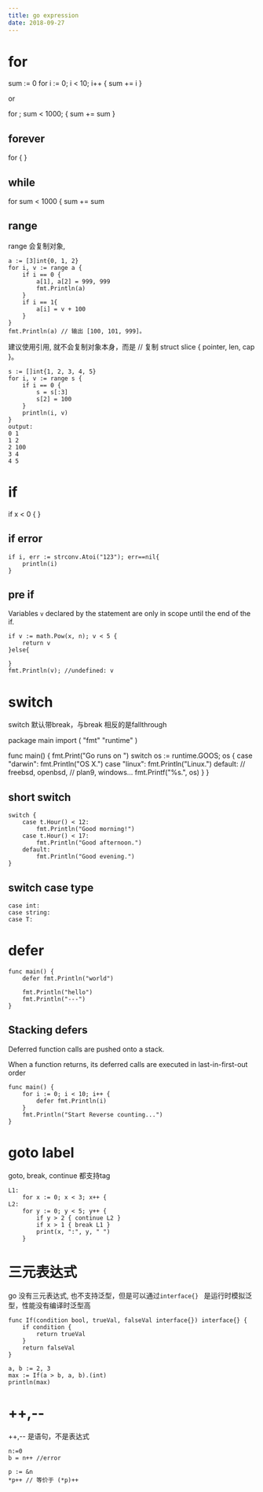 ```yaml
---
title: go expression
date: 2018-09-27
---
```

# for

  sum := 0
	for i := 0; i < 10; i++ {
		sum += i
	}

or

  for ; sum < 1000; {
		sum += sum
	}

## forever
  for {
	}

## while

  for sum < 1000 {
		sum += sum

## range
range 会复制对象,

    a := [3]int{0, 1, 2}
    for i, v := range a {
        if i == 0 {
            a[1], a[2] = 999, 999
            fmt.Println(a)
        }
        if i == 1{
            a[i] = v + 100
        }
    }
    fmt.Println(a) // 输出 [100, 101, 999]。

建议使用引用, 就不会复制对象本身，而是
// 复制 struct slice { pointer, len, cap }。

    s := []int{1, 2, 3, 4, 5}
    for i, v := range s {
        if i == 0 {
            s = s[:3]
            s[2] = 100
        }
        println(i, v)
    }
    output:
    0 1
    1 2
    2 100
    3 4
    4 5

# if
  if x < 0 {
	}

## if error
    if i, err := strconv.Atoi("123"); err==nil{
        println(i)
    }

## pre if
Variables `v` declared by the statement are only in scope until the end of the if.

    if v := math.Pow(x, n); v < 5 {
        return v
	}else{

    }
	fmt.Println(v); //undefined: v

# switch
switch 默认带break，与break 相反的是fallthrough

  package main
  import (
  	"fmt"
  	"runtime"
  )

  func main() {
  	fmt.Print("Go runs on ")
  	switch os := runtime.GOOS; os {
  	case "darwin":
  		fmt.Println("OS X.")
  	case "linux":
  		fmt.Println("Linux.")
  	default:
  		// freebsd, openbsd,
  		// plan9, windows...
  		fmt.Printf("%s.", os)
  	}
  }

## short switch

    switch {
        case t.Hour() < 12:
            fmt.Println("Good morning!")
        case t.Hour() < 17:
            fmt.Println("Good afternoon.")
        default:
            fmt.Println("Good evening.")
    }

## switch case type

    case int:
    case string:
    case T:

# defer
    func main() {
        defer fmt.Println("world")

        fmt.Println("hello")
        fmt.Println("---")
    }

## Stacking defers
Deferred function calls are pushed onto a stack.

When a function returns, its deferred calls are executed in last-in-first-out order

    func main() {
        for i := 0; i < 10; i++ {
            defer fmt.Println(i)
        }
        fmt.Println("Start Reverse counting...")
    }

# goto label
goto, break, continue 都支持tag

    L1:
        for x := 0; x < 3; x++ {
    L2:
        for y := 0; y < 5; y++ {
            if y > 2 { continue L2 }
            if x > 1 { break L1 }
            print(x, ":", y, " ")
        }

# 三元表达式
go 没有三元表达式, 也不支持泛型，但是可以通过`interface{} ` 是运行时模拟泛型，性能没有编译时泛型高


    func If(condition bool, trueVal, falseVal interface{}) interface{} {
        if condition {
            return trueVal
        }
        return falseVal
    }

    a, b := 2, 3
    max := If(a > b, a, b).(int)
    println(max)

# ++,--
++,-- 是语句，不是表达式

    n:=0
    b = n++ //error

    p := &n
    *p++ // 等价于 (*p)++
